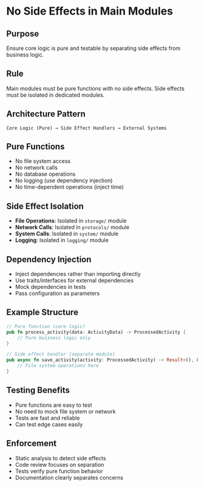 # No Side Effects in Main Modules

## Purpose
Ensure core logic is pure and testable by separating side effects from business logic.

## Rule
Main modules must be pure functions with no side effects. Side effects must be isolated in dedicated modules.

## Architecture Pattern
```
Core Logic (Pure) → Side Effect Handlers → External Systems
```

## Pure Functions
- No file system access
- No network calls
- No database operations
- No logging (use dependency injection)
- No time-dependent operations (inject time)

## Side Effect Isolation
- **File Operations**: Isolated in `storage/` module
- **Network Calls**: Isolated in `protocols/` module
- **System Calls**: Isolated in `system/` module
- **Logging**: Isolated in `logging/` module

## Dependency Injection
- Inject dependencies rather than importing directly
- Use traits/interfaces for external dependencies
- Mock dependencies in tests
- Pass configuration as parameters

## Example Structure
```rust
// Pure function (core logic)
pub fn process_activity(data: ActivityData) -> ProcessedActivity {
    // Pure business logic only
}

// Side effect handler (separate module)
pub async fn save_activity(activity: ProcessedActivity) -> Result<(), Error> {
    // File system operations here
}
```

## Testing Benefits
- Pure functions are easy to test
- No need to mock file system or network
- Tests are fast and reliable
- Can test edge cases easily

## Enforcement
- Static analysis to detect side effects
- Code review focuses on separation
- Tests verify pure function behavior
- Documentation clearly separates concerns 